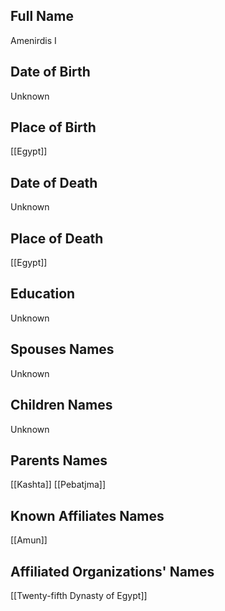 ## Full Name
Amenirdis I

## Date of Birth
Unknown

## Place of Birth
[[Egypt]]

## Date of Death
Unknown

## Place of Death
[[Egypt]]

## Education
Unknown

## Spouses Names
Unknown

## Children Names
Unknown

## Parents Names
[[Kashta]]
[[Pebatjma]]

## Known Affiliates Names
[[Amun]]

## Affiliated Organizations' Names
[[Twenty-fifth Dynasty of Egypt]]


